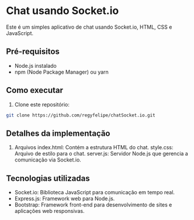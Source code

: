 # Chat usando Socket.io

Este é um simples aplicativo de chat usando Socket.io, HTML, CSS e JavaScript.

## Pré-requisitos

- Node.js instalado
- npm (Node Package Manager) ou yarn

## Como executar

1. Clone este repositório:

```bash
git clone https://github.com/regyfelipe/chatSocket.io.git

```
## Detalhes da implementação
1. Arquivos
index.html: Contém a estrutura HTML do chat.
style.css: Arquivo de estilo para o chat.
server.js: Servidor Node.js que gerencia a comunicação via Socket.io.


## Tecnologias utilizadas
- Socket.io: Biblioteca JavaScript para comunicação em tempo real.
- Express.js: Framework web para Node.js.
- Bootstrap: Framework front-end para desenvolvimento de sites e aplicações web responsivas.